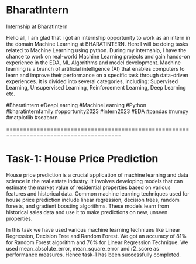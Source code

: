 # BharatIntern

Internship at BharatIntern

Hello all,
    I am glad that i got an internship opportunity to work as an intern in the domain Machine Learning at BHARATINTERN. Here I will be doing tasks related to Machine Learning using python.
	During my internship, I have the chance to work on real-world Machine Learning projects and gain hands-on experience in the EDA, ML Algorithms and model development.
	Machine learning is a branch of artificial intelligence (AI) that enables computers to learn and improve their performance on a specific task through data-driven experiences. It is divided into several categories, including: Supervised Learning, Unsupervised Learning, Reinforcement Learning, Deep Learning etc.
	
 #BharatIntern #DeepLearning #MachineLearning #Python #bharatinternfamily #opportunity2023 #intern2023 #EDA #pandas #numpy #matplotlib #seaborn

========================================================================================

# Task-1: House Price Prediction
   House price prediction is a crucial application of machine learning and data science in the real estate industry. It involves developing models that can estimate the market value of residential properties based on various features and historical data. Common machine learning techniques used for house price prediction include linear regression, decision trees, random forests, and gradient boosting algorithms. These models learn from historical sales data and use it to make predictions on new, unseen properties.

In this task we have used various machine learning techniues like Linear Regression, Decision Tree and Random Forest. We got an accuracy of 81% for Random Forest algorithm and 76% for Linear Regression Technique. We used mean_absolute_error, mean_square_error and r2_score as performance measures. Hence task-1 has been successfully completed.
